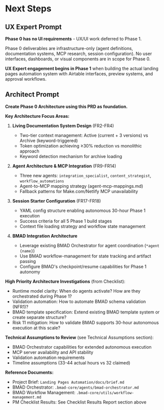 # Next Steps

## UX Expert Prompt

**Phase 0 has no UI requirements** - UX/UI work deferred to Phase 1.

Phase 0 deliverables are infrastructure-only (agent definitions, documentation systems, MCP research, session configuration). No user interfaces, dashboards, or visual components are in scope for Phase 0.

**UX Expert engagement begins in Phase 1** when building the actual landing pages automation system with Airtable interfaces, preview systems, and approval workflows.

## Architect Prompt

**Create Phase 0 Architecture using this PRD as foundation.**

**Key Architecture Focus Areas:**

1. **Living Documentation System Design** (FR2-FR4)
   - Two-tier context management: Active (current + 3 versions) vs Archive (keyword-triggered)
   - Token optimization achieving ≥30% reduction vs monolithic approach
   - Keyword detection mechanism for archive loading

2. **Agent Architecture & MCP Integration** (FR9-FR14)
   - Three new agents: `integration_specialist`, `content_strategist`, `workflow_automations`
   - Agent-to-MCP mapping strategy (agent-mcp-mappings.md)
   - Fallback patterns for Make.com/Netlify MCP unavailability

3. **Session Starter Configuration** (FR17-FR18)
   - YAML config structure enabling autonomous 30-hour Phase 1 execution
   - Success criteria for all 5 Phase 1 build stages
   - Context file loading strategy and workflow state management

4. **BMAD Integration Architecture**
   - Leverage existing BMAD Orchestrator for agent coordination (`*agent {name}`)
   - Use BMAD workflow-management for state tracking and artifact passing
   - Configure BMAD's checkpoint/resume capabilities for Phase 1 autonomy

**High Priority Architecture Investigations** (from Checklist):
- Runtime model clarity: When do agents activate? How are they orchestrated during Phase 1?
- Validation automation: How to automate BMAD schema validation (NFR1)?
- BMAD template specification: Extend existing BMAD template system or create separate structure?
- Risk 11 mitigation: How to validate BMAD supports 30-hour autonomous execution at this scale?

**Technical Assumptions to Review** (see Technical Assumptions section):
- BMAD Orchestrator capabilities for extended autonomous execution
- MCP server availability and API stability
- Validation automation requirements
- Timeline assumptions (33-44 actual hours vs 32 claimed)

**Reference Documents:**
- Project Brief: `Landing Pages Automation/docs/brief.md`
- BMAD Orchestrator: `.bmad-core/agents/bmad-orchestrator.md`
- BMAD Workflow Management: `.bmad-core/utils/workflow-management.md`
- PM Checklist Results: See Checklist Results Report section above
